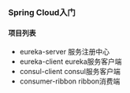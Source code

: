 ### Spring Cloud入门
#### 项目列表
- eureka-server 服务注册中心
- eureka-client eureka服务客户端
- consul-client consul服务客户端
- consumer-ribbon ribbon消费端
